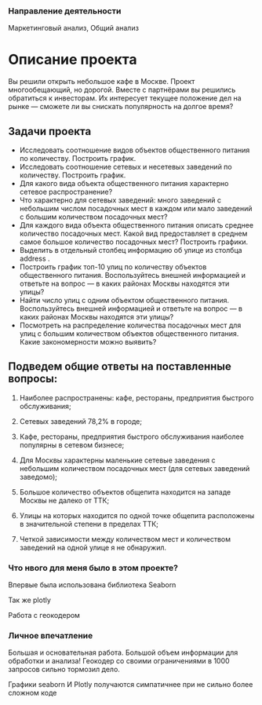 ### Направление деятельности
Маркетинговый анализ, Общий анализ

# Описание проекта

Вы решили открыть небольшое кафе в Москве. Проект многообещающий, но дорогой. 
Вместе с партнёрами вы решились обратиться к инвесторам. Их интересует текущее положение дел на рынке — сможете ли вы снискать популярность на долгое время?

## Задачи проекта

 - Исследовать соотношение видов объектов общественного питания по количеству. Построить график.
 - Исследовать соотношение сетевых и несетевых заведений по количеству. Построить график.
 - Для какого вида объекта общественного питания характерно сетевое распространение?
 - Что характерно для сетевых заведений: много заведений с небольшим числом посадочных мест в каждом или мало заведений с большим количеством посадочных мест?
 - Для каждого вида объекта общественного питания описать среднее количество посадочных мест. Какой вид предоставляет в среднем самое большое количество посадочных мест? Построить графики.
 - Выделить в отдельный столбец информацию об улице из столбца address .
 - Построить график топ-10 улиц по количеству объектов общественного питания. Воспользуйтесь внешней информацией и ответьте на вопрос — в каких районах Москвы находятся эти улицы?
 - Найти число улиц с одним объектом общественного питания. Воспользуйтесь внешней информацией и ответьте на вопрос — в каких районах Москвы находятся эти улицы?
 - Посмотреть на распределение количества посадочных мест для улиц с большим количеством объектов общественного питания. Какие закономерности можно выявить?

## Подведем общие ответы на поставленные вопросы:

1) Наиболее распространены: кафе, рестораны, предприятия быстрого обслуживания;

2) Сетевых заведений 78,2% в городе;

3) Кафе, рестораны, предприятия быстрого обслуживания наиболее популярны в сетевом бизнесе;

4) Для Москвы характерны маленькие сетевые заведения с небольшим количеством посадочных мест (для сетевых заведений заведомо);

5) Большое количество объектов общепита находится на западе Москвы не далеко от ТТК;

6) Улицы на которых находится по одной точке общепита расположены в значительной степени в пределах ТТК;

7) Четкой зависимости между количеством мест и количеством заведений на одной улице я не обнаружил. 


### Что нвого для меня было в этом проекте?

Впервые была использована библиотека Seaborn

Так же plotly

Работа с геокодером 

### Личное впечатление

Большая и основательная работа. Большой объем информации для обработки и анализа!
Геокодер со своими ограничениями в 1000 запросов сильно тормозил дело.

Графики seaborn И Plotly получаются симпатичнее при не сильно более сложном коде
